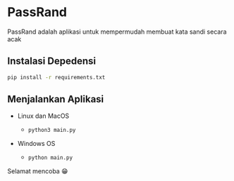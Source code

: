 # PassRand

PassRand adalah aplikasi untuk mempermudah membuat kata sandi secara acak

## Instalasi Depedensi

```bash
pip install -r requirements.txt
```

## Menjalankan Aplikasi

* Linux dan MacOS
  
  * ```bash
    python3 main.py
    ```

* Windows OS
  
  * ```bash
    python main.py
    ```

Selamat mencoba 😁
